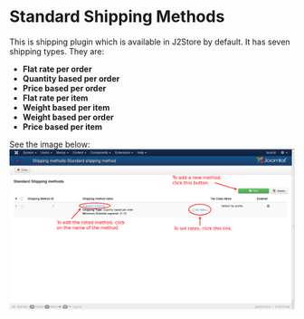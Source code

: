 # Standard Shipping Methods

This is shipping plugin which is available in J2Store by default. It has seven shipping types. They are:

* **Flat rate per order**
* **Quantity based per order**
* **Price based per order**
* **Flat rate per item**
* **Weight based per item**
* **Weight based per order**
* **Price based per item**

See the image below:
![Standard Shipping Method](std_ship.png)